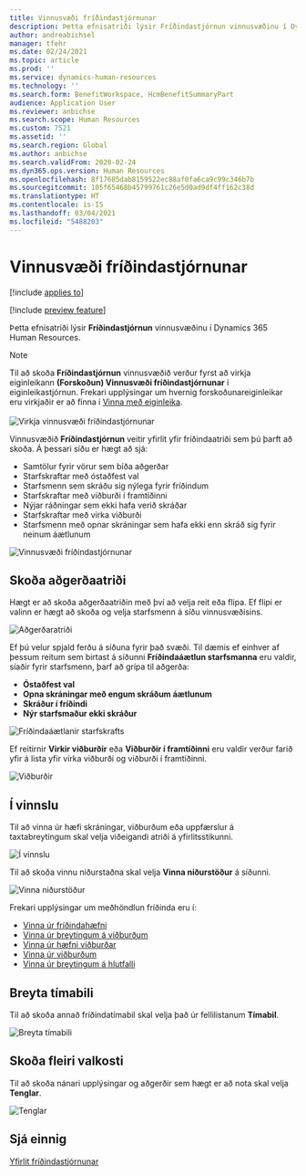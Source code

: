 ```yaml
---
title: Vinnusvæði fríðindastjórnunar
description: Þetta efnisatriði lýsir Fríðindastjórnun vinnusvæðinu í Dynamics 365 Human Resources.
author: andreabichsel
manager: tfehr
ms.date: 02/24/2021
ms.topic: article
ms.prod: ''
ms.service: dynamics-human-resources
ms.technology: ''
ms.search.form: BenefitWorkspace, HcmBenefitSummaryPart
audience: Application User
ms.reviewer: anbichse
ms.search.scope: Human Resources
ms.custom: 7521
ms.assetid: ''
ms.search.region: Global
ms.author: anbichse
ms.search.validFrom: 2020-02-24
ms.dyn365.ops.version: Human Resources
ms.openlocfilehash: 8f17685dab8159522ec88af0fa6ca9c99c346b7b
ms.sourcegitcommit: 105f65468b45799761c26e5d0ad9df4ff162c38d
ms.translationtype: HT
ms.contentlocale: is-IS
ms.lasthandoff: 03/04/2021
ms.locfileid: "5488203"
---
```

# <a name="benefits-management-workspace"></a>Vinnusvæði fríðindastjórnunar

[!include [applies to](../includes/applies-to-hr.md)]

[!include [preview feature](./includes/preview-feature.md)]

Þetta efnisatriði lýsir **Fríðindastjórnun** vinnusvæðinu í Dynamics 365 Human Resources.

> [!NOTE]
> Til að skoða **Fríðindastjórnun** vinnusvæðið verður fyrst að virkja eiginleikann **(Forskoðun) Vinnusvæði fríðindastjórnunar** í eiginleikastjórnun. Frekari upplýsingar um hvernig forskoðunareiginleikar eru virkjaðir er að finna í [Vinna með eiginleika](../hr-admin-manage-features.md).<br><br>![Virkja vinnusvæði fríðindastjórnunar](./media/hr-benefits-management-workspace-enable.png)

Vinnusvæðið **Fríðindastjórnun** veitir yfirlit yfir fríðindaatriði sem þú þarft að skoða. Á þessari síðu er hægt að sjá:

- Samtölur fyrir vörur sem bíða aðgerðar
- Starfskraftar með óstaðfest val
- Starfsmenn sem skráðu sig nýlega fyrir fríðindum
- Starfskraftar með viðburði í framtíðinni
- Nýjar ráðningar sem ekki hafa verið skráðar
- Starfskraftar með virka viðburði
- Starfsmenn með opnar skráningar sem hafa ekki enn skráð sig fyrir neinum áætlunum

![Vinnusvæði fríðindastjórnunar](./media/hr-benefits-management-workspace.png)

## <a name="view-action-items"></a>Skoða aðgerðaatriði

Hægt er að skoða aðgerðaatriðin með því að velja reit eða flipa. Ef flipi er valinn er hægt að skoða og velja starfsmenn á síðu vinnusvæðisins.

![Aðgerðaratriði](./media/hr-benefits-management-workspace-action-items.png)

Ef þú velur spjald ferðu á síðuna fyrir það svæði. Til dæmis ef einhver af þessum reitum sem birtast á síðunni **Fríðindaáætlun starfsmanna** eru valdir, síaðir fyrir starfsmenn, þarf að grípa til aðgerða:

- **Óstaðfest val**
- **Opna skráningar með engum skráðum áætlunum**
- **Skráður í fríðindi**
- **Nýr starfsmaður ekki skráður**

![Fríðindaáætlanir starfskrafts](./media/hr-benefits-management-workspace-plans.png)

Ef reitirnir **Virkir viðburðir** eða **Viðburðir í framtíðinni** eru valdir verður farið yfir á lista yfir virka viðburði og viðburði í framtíðinni.

![Viðburðir](./media/hr-benefits-management-workspace-life-events.png)

## <a name="processing"></a>Í vinnslu

Til að vinna úr hæfi skráningar, viðburðum eða uppfærslur á taxtabreytingum skal velja viðeigandi atriði á yfirlitsstikunni.

![Í vinnslu](./media/hr-benefits-management-workspace-processing.png)

Til að skoða vinnu niðurstaðna skal velja **Vinna niðurstöður** á síðunni.

![Vinna niðurstöður](./media/hr-benefits-management-workspace-process-results.png)

Frekari upplýsingar um meðhöndlun fríðinda eru í:

- [Vinna úr fríðindahæfni](hr-benefits-process-enrollment-eligibility.md)
- [Vinna úr breytingum á viðburðum](hr-benefits-process-life-event-changes.md)
- [Vinna úr hæfni viðburðar](hr-benefits-process-life-event-eligibility.md)
- [Vinna úr viðburðum](hr-benefits-process-life-events.md)
- [Vinna úr breytingum á hlutfalli](hr-benefits-process-rate-changes.md)

## <a name="change-period"></a>Breyta tímabili

Til að skoða annað fríðindatímabil skal velja það úr fellilistanum **Tímabil**.

![Breyta tímabili](./media/hr-benefits-management-workspace-period.png)

## <a name="view-more-options"></a>Skoða fleiri valkosti

Til að skoða nánari upplýsingar og aðgerðir sem hægt er að nota skal velja **Tenglar**.

![Tenglar](./media/hr-benefits-management-workspace-links.png)

## <a name="see-also"></a>Sjá einnig

[Yfirlit fríðindastjórnunar](hr-benefits-management-overview.md)
